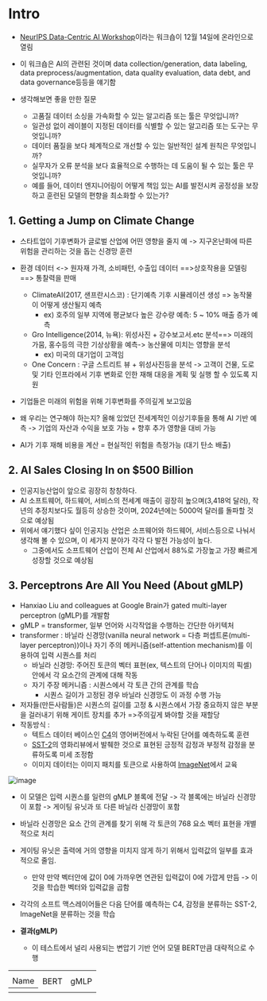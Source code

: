 # Intro
-  [NeurIPS Data-Centric AI Workshop](http://datacentricai.org/?utm_campaign=The%20Batch&utm_source=hs_email&utm_medium=email&_hsenc=p2ANqtz-937HVjS9dyctH-ENvgGHFrom09UnGuRjiF6b-zUvPUkGH136MzvI6qWOdnjjuMk7Ynr1J5)이라는 워크숍이 12월 14일에 온라인으로 열림
  - 이 워크숍은 AI의 관련된 것이며 data collection/generation, data labeling, data preprocess/augmentation, data quality evaluation, data debt, and data governance등등을 얘기함

- 생각해보면 좋을 만한 질문
  - 고품질 데이터 소싱을 가속화할 수 있는 알고리즘 또는 툴은 무엇입니까?
  - 일관성 없이 레이블이 지정된 데이터를 식별할 수 있는 알고리즘 또는 도구는 무엇입니까?
  - 데이터 품질을 보다 체계적으로 개선할 수 있는 일반적인 설계 원칙은 무엇입니까?
  - 실무자가 오류 분석을 보다 효율적으로 수행하는 데 도움이 될 수 있는 툴은 무엇입니까?
  - 예를 들어, 데이터 엔지니어링이 어떻게 책임 있는 AI를 발전시켜 공정성을 보장하고 훈련된 모델의 편향을 최소화할 수 있는가?

## 1. Getting a Jump on Climate Change
- 스타트업이 기후변화가 글로벌 산업에 어떤 영향을 줄지 예 -> 지구온난화에 따른 위험을 관리하는 것을 돕는 신경망 훈련
- 환경 데이터 <-> 원자재 가격, 소비패턴, 수출입 데이터 ==>상호작용을 모델링 ==> 통찰력을 판매
  - ClimateAI(2017, 샌프란시스코) : 단기예측 기후 시뮬레이션 생성 => 농작물이 어떻게 생산될지 예측
    - ex) 호주의 일부 지역에 평균보다 높은 강수량 예측: 5 ~ 10%  매출 증가 예측
  - Gro Intelligence(2014, 뉴욕): 위성사진 + 강수보고서.etc 분석==> 미래의 가뭄, 홍수등의 극한 기상상황을 예측-> 농산물에 미치는 영향을 분석
    - ex) 미국의 대기업이 고객임
  - One Concern : 구글 스트리트 뷰 + 위성사진등을 분석 -> 고객이 건물, 도로 및 기타 인프라에서 기후 변화로 인한 재해 대응을 계획 및 실행 할 수 있도록 지원

- 기업들은 미래의 위험을 위해 기후변화를 주의깊게 보고있음

- 왜 우리는 연구해야 하는지? 올해 있었던 전세계적인 이상기후들을 통해 AI 기반 예측 -> 기업의 자산과 수익을 보호 가능 + 향후 추가 영향을 대비 가능

- AI가 기후 재해 비용을 계산 = 현실적인 위험을 측정가능 (대기 탄소 배출)


## 2. AI Sales Closing In on $500 Billion
- 인공지능산업이 앞으로 굉장히 창창하다.
- AI 소프트웨어, 하드웨어, 서비스의 전세계 매출이 굉장히 높으며(3,418억 달러), 작년의 추정치보다도 월등히 상승한 것이며, 2024년에는 5000억 달러를 돌파할 것으로 예상됨
- 위에서 얘기했다 싶이 인공지능 산업은 소프웨어와 하드웨어, 서비스등으로 나눠서 생각해 볼 수 있으며, 이 세가지 분야가 각각 다 발전 가능성이 높다.
   - 그중에서도 소프트웨어 산업이 전체 AI 산업에서 88%로 가장높고 가장 빠르게 성장할 것으로 예상됨

## 3. Perceptrons Are All You Need (About gMLP)
- Hanxiao Liu and colleagues at Google Brain가 gated multi-layer perceptron (gMLP)를 개발함
- gMLP = transformer, 일부 언어와 시각작업을 수행하는 간단한 아키텍처
- transformer : 바닐라 신경망(vanilla neural network = 다층 퍼셉트론(multi-layer perceptron))이나 자기 주의 메커니즘(self-attention mechanism)를 이용하여 입력 시퀀스를 처리
  - 바닐라 신경망: 주어진 토큰의 벡터 표현(ex, 텍스트의 단어나 이미지의 픽셀) 안에서 각 요소간의 관계에 대해 작동
  - 자기 주장 메커니즘 : 시퀀스에서 각 토큰 간의 관계를 학습
    - 시퀀스 길이가 고정된 경우 바닐라 신경망도 이 과정 수행 가능
- 저자들(만든사람들)은 시퀀스의 길이를 고정 & 시퀀스에서 가장 중요하지 않은 부분을 걸러내기 위해 게이트 장치를 추가 =>주의깊게 봐야할 것을 재할당
- 작동방식 : 
  - 텍트스 데이터 베이스인 [C4](https://paperswithcode.com/dataset/c4)의 영어버전에서 누락된 단어를 예측하도록 훈련
  - [SST-2](https://paperswithcode.com/dataset/sst)의 영화리뷰에서 발췌한 것으로 표현된 긍정적 감정과 부정적 감정을 분류하도록 미세 조정함
  - 이미지 데이터는 이미지 패치를 토큰으로 사용하여 [ImageNet](https://image-net.org/static_files/papers/imagenet_cvpr09.pdf?utm_campaign=The%20Batch&utm_source=hs_email&utm_medium=email&_hsenc=p2ANqtz-937HVjS9dyctH-ENvgGHFrom09UnGuRjiF6b-zUvPUkGH136MzvI6qWOdnjjuMk7Ynr1J5)에서 교육

![image](https://user-images.githubusercontent.com/88295944/133104534-973902ef-c197-4076-81b9-9b52b0da78a2.png)

- 이 모델은 입력 시퀀스를 일련의 gMLP 블록에 전달 -> 각 블록에는 바닐라 신경망이 포함 -> 게이팅 유닛과 또 다른 바닐라 신경망이 포함
- 바닐라 신경망은 요소 간의 관계를 찾기 위해 각 토큰의 768 요소 벡터 표현을 개별적으로 처리
- 게이팅 유닛은 출력에 거의 영향을 미치지 않게 하기 위해서 입력값의 일부를 효과적으로 줄임.
  - 만약 만약 벡터안에 값이 0에 가까우면 연관된 입력값이 0에 가깝게 만듬 -> 이것을 학습한 벡터와 입력값을 곱함
- 각각의 소프트 맥스레이어들은 다음 단어를 예측하는 C4, 감정을 분류하는 SST-2, ImageNet을 분류하는 것을 학습

- <b>결과(gMLP)</b>
  - 이 테스트에서 널리 사용되는 변압기 기반 언어 모델 BERT만큼 대략적으로 수행
<table>
  <th>
    <tr>
            <td>Name</td>
            <td>BERT</td>
            <td>gMLP</td>
    </tr>
   <th>
</table>
